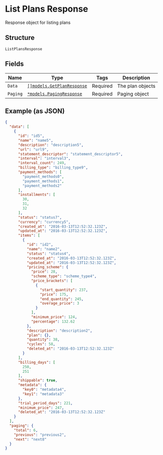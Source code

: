 
# List Plans Response

Response object for listing plans

## Structure

`ListPlansResponse`

## Fields

| Name | Type | Tags | Description |
|  --- | --- | --- | --- |
| `Data` | [`[]models.GetPlanResponse`](../../doc/models/get-plan-response.md) | Required | The plan objects |
| `Paging` | [`*models.PagingResponse`](../../doc/models/paging-response.md) | Required | Paging object |

## Example (as JSON)

```json
{
  "data": [
    {
      "id": "id5",
      "name": "name5",
      "description": "description5",
      "url": "url9",
      "statement_descriptor": "statement_descriptor5",
      "interval": "interval3",
      "interval_count": 249,
      "billing_type": "billing_type9",
      "payment_methods": [
        "payment_methods0",
        "payment_methods1",
        "payment_methods2"
      ],
      "installments": [
        30,
        31,
        32
      ],
      "status": "status7",
      "currency": "currency5",
      "created_at": "2016-03-13T12:52:32.123Z",
      "updated_at": "2016-03-13T12:52:32.123Z",
      "items": [
        {
          "id": "id2",
          "name": "name2",
          "status": "status4",
          "created_at": "2016-03-13T12:52:32.123Z",
          "updated_at": "2016-03-13T12:52:32.123Z",
          "pricing_scheme": {
            "price": 28,
            "scheme_type": "scheme_type4",
            "price_brackets": [
              {
                "start_quantity": 237,
                "price": 175,
                "end_quantity": 245,
                "overage_price": 3
              }
            ],
            "minimum_price": 124,
            "percentage": 132.62
          },
          "description": "description2",
          "plan": {},
          "quantity": 38,
          "cycles": 58,
          "deleted_at": "2016-03-13T12:52:32.123Z"
        }
      ],
      "billing_days": [
        250,
        251
      ],
      "shippable": true,
      "metadata": {
        "key0": "metadata4",
        "key1": "metadata3"
      },
      "trial_period_days": 221,
      "minimum_price": 247,
      "deleted_at": "2016-03-13T12:52:32.123Z"
    }
  ],
  "paging": {
    "total": 6,
    "previous": "previous2",
    "next": "next8"
  }
}
```

